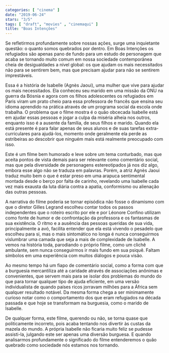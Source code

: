 ```yaml
---
categories: [ "cinema" ]
date: "2019-06-24"
stars: "3/5"
tags: [ "draft", "movies" , "cinemaqui" ]
title: "Boas Intenções"
---
```

Se refletirmos profundamente sobre nossas ações, surge uma inquietante
questão: o quanto somos quebrados por dentro. Em Boas Intenções os
refugiados são apenas pano de fundo para um estudo de personagem que
acaba se tornando muito comum em nossa sociedade contemporânea cheia
de desigualdades a nível global: os que ajudam os mais necessitados
não para se sentirem bem, mas que precisam ajudar para não se sentirem
imprestáveis.

Essa é a história de Isabelle (Agnès Jaoui), uma mulher que vive para
ajudar os mais necessitados. Ela conheceu seu marido em uma missão da ONU
na guerra da Bósnia e agora com os filhos adolescentes os refugiados em
Paris viram um prato cheio para essa professora de francês que ensina seu
idioma aprendido na prática através de um programa social da escola onde
trabalha. O problema que o filme mostra é o quão obcecada Isabelle está
em ajudar essas pessoas e jogar a culpa da miséria alheia nos outros,
enquanto isso é a ausente da família, de seus filhos e marido. Quando
ela está presente é para falar apenas de seus alunos e de suas tarefas
extra-curriculares para ajudá-los, momento onde geralmente ela perde
as estribeiras ao descobrir que ninguém mais está realmente preocupado
com isso.

Este é um filme bem humorado e leve sobre um tema conturbado, mas que
aceita pontos de vista demais para ser relevante como comentário social,
mas que pela diversidade de personagens estereotipados já nos diz algo,
embora esse algo não se traduza em palavras. Porém, a atriz Agnès
Jaoui traduz muito bem o que é estar preso em uma arapuca sentimental
montada desde o berço por falta de carinho, revelando uma Isabelle
cada vez mais exausta da luta diária contra a apatia, conformismo ou
alienação das outras pessoas.

A narrativa do filme poderia se tornar episódica não fosse o
dinamismo com que o diretor Gilles Legrand escolheu contar todos os
passos independentes que o roteiro escrito por ele e por Léonore
Confino utilizam como fonte de humor e de confrontação da professora
e os fantasmas de sua existência. O ritmo e a ausência das pessoas
queridas de sua vida, principalmente a avó, facilita entender que ela
está vivendo o pesadelo que escolheu para si, mas o mais sintomático
no longa é nunca conseguirmos vislumbrar uma camada que seja a mais
de complexidade de Isabelle. A vemos na história toda, parodiando o
próprio filme, como um clichê ambulante, sem nunca conseguirmos ir
mais fundo em sua psiquê. Faltam símbolos em uma experiência com
muitos diálogos e pouca visão.

Ao mesmo tempo há um fiapo de comentário social, como a forma com
que a burguesia mercantiliza até a caridade através de associações
anônimas e convenientes, que servem mais para se isolar dos problemas
do mundo do que para tornar qualquer tipo de ajuda eficiente, em uma
versão individualista de quando países ricos jorravam milhões para
a África sem qualquer resultado notável. Da mesma forma chega a ser
minimamente curioso notar como o comportamento dos que eram refugiados
na década passada e que hoje se transformam na burguesia, como o marido
de Isabelle.

De qualquer forma, este filme, querendo ou não, se torna quase que
politicamente incorreto, pois acaba tentando nos divertir às custas da
mazela do mundo. A própria Isabelle não ficaria muito feliz se pudesse
assisti-la, julgando este ser apenas uma diversão burguesa. E quando
analisarmos profundamente o significado do filme entenderemos o quão
quebrado como sociedade nós estamos nos tornando.
